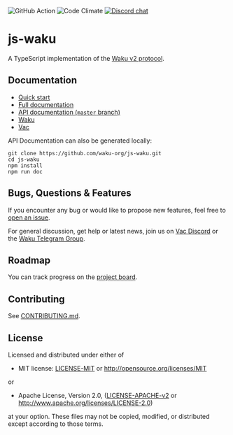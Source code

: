 ![GitHub Action](https://img.shields.io/github/actions/workflow/status/waku-org/js-waku/ci.yml?branch=master)
![Code Climate](https://img.shields.io/codeclimate/maintainability/waku-org/js-waku)
[![Discord chat](https://img.shields.io/discord/1110799176264056863.svg?logo=discord&colorB=7289DA)](https://discord.waku.org)

# js-waku

A TypeScript implementation of the [Waku v2 protocol](https://rfc.vac.dev/spec/10/).

## Documentation

- [Quick start](https://docs.waku.org/guides/js-waku/#getting-started)
- [Full documentation](https://docs.waku.org/guides/js-waku)
- [API documentation (`master` branch)](https://js.waku.org/)
- [Waku](https://waku.org/)
- [Vac](https://vac.dev/)

API Documentation can also be generated locally:

```shell
git clone https://github.com/waku-org/js-waku.git
cd js-waku
npm install
npm run doc
```

## Bugs, Questions & Features

If you encounter any bug or would like to propose new features, feel free to [open an issue](https://github.com/waku-org/js-waku/issues/new/).

For general discussion, get help or latest news, join us on [Vac Discord](https://discord.gg/Nrac59MfSX) or the [Waku Telegram Group](https://t.me/waku_org).

## Roadmap

You can track progress on the [project board](https://github.com/orgs/waku-org/projects/2/views/1).

## Contributing

See [CONTRIBUTING.md](https://github.com/waku-org/js-waku/blob/master/CONTRIBUTING.md).

## License

Licensed and distributed under either of

- MIT license: [LICENSE-MIT](https://github.com/waku-org/js-waku/blob/master/LICENSE-MIT) or http://opensource.org/licenses/MIT

or

- Apache License, Version 2.0, ([LICENSE-APACHE-v2](https://github.com/waku-org/js-waku/blob/master/LICENSE-APACHE-v2) or http://www.apache.org/licenses/LICENSE-2.0)

at your option. These files may not be copied, modified, or distributed except according to those terms.


